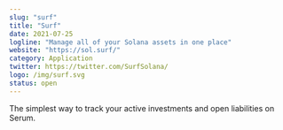```yaml
---
slug: "surf"
title: "Surf"
date: 2021-07-25
logline: "Manage all of your Solana assets in one place"
website: "https://sol.surf/"
category: Application
twitter: https://twitter.com/SurfSolana/
logo: /img/surf.svg
status: open
---
```


The simplest way to track your active investments and open liabilities on Serum.
